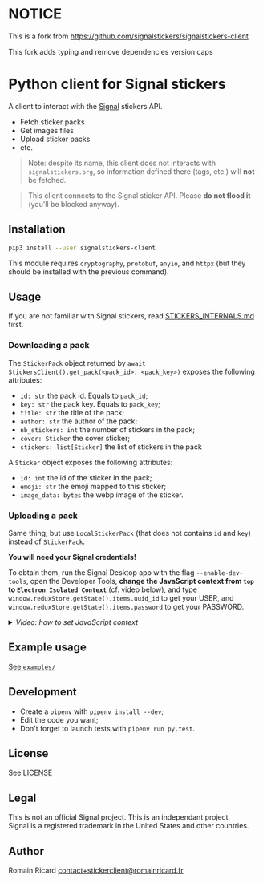 # NOTICE

This is a fork from https://github.com/signalstickers/signalstickers-client

This fork adds typing and remove dependencies version caps

# Python client for Signal stickers

A client to interact with the [Signal](https://signal.org/) stickers API.

+ Fetch sticker packs
+ Get images files
+ Upload sticker packs
+ etc.


> Note: despite its name, this client does not interacts with
> `signalstickers.org`, so information defined there (tags, etc.) will **not**
> be fetched.

> This client connects to the Signal sticker API. Please **do not flood it**
> (you'll be blocked anyway).

## Installation

```bash
pip3 install --user signalstickers-client
```

This module requires `cryptography`, `protobuf`, `anyio`, and `httpx` (but they
should be installed with the previous command).
 
## Usage

If you are not familiar with Signal stickers, read
[STICKERS_INTERNALS.md](STICKERS_INTERNALS.md) first.

### Downloading a pack
The `StickerPack` object returned by `await
StickersClient().get_pack(<pack_id>, <pack_key>)` exposes the following
attributes:

+ `id: str` the pack id. Equals to `pack_id`;
+ `key: str` the pack key. Equals to `pack_key`;
+ `title: str` the title of the pack;
+ `author: str` the author of the pack;
+ `nb_stickers: int` the number of stickers in the pack;
+ `cover: Sticker` the cover sticker;
+ `stickers: list[Sticker]` the list of stickers in the pack

A `Sticker` object exposes the following attributes:

+ `id: int` the id of the sticker in the pack;
+ `emoji: str` the emoji mapped to this sticker;
+ `image_data: bytes` the webp image of the sticker.


### Uploading a pack

Same thing, but use `LocalStickerPack` (that does not contains `id` and `key`)
instead of `StickerPack`.

**You will need your Signal credentials!**

To obtain them, run the Signal Desktop app with the flag `--enable-dev-tools`,
open the Developer Tools, **change the JavaScript context from `top` to
`Electron Isolated Context`** (cf. video below), and type
`window.reduxStore.getState().items.uuid_id` to get your USER, and
`window.reduxStore.getState().items.password` to get your PASSWORD.

<details>
  <summary><i>Video: how to set JavaScript context</i></summary>

https://github.com/signalstickers/signalstickers-client/assets/7778898/ca3f1fec-e908-49d9-88a8-e33d0ee9a453

</details>


## Example usage

[See `examples/`](examples/)

## Development

+ Create a `pipenv` with `pipenv install --dev`;
+ Edit the code you want;
+ Don't forget to launch tests with `pipenv run py.test`.

## License

See
[LICENSE](https://github.com/romainricard/signalstickers-client/blob/master/LICENSE)


## Legal

This is not an official Signal project. This is an independant project.  
Signal is a registered trademark in the United States and other countries.


## Author

Romain Ricard <contact+stickerclient@romainricard.fr>
